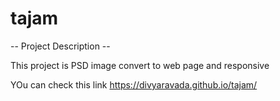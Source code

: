# tajam

--  Project Description --

This project is PSD image convert to web page and responsive

YOu can check this link https://divyaravada.github.io/tajam/

